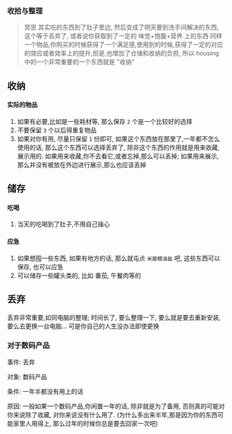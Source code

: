 ### 收拾与整理

> 冥思
> 其实吃的东西到了肚子里边, 然后变成了明天要到洗手间解决的东西, 这个等于丢弃了, 或者说你获取到了一定的 味觉+饱腹+营养 上的东西
> 同样一个物品,你购买的时候获得了一个满足感,使用到的时候,获得了一定的对应的效应或者效率上的提升,但是,也增加了仓储和收纳的负担, 所以 housing 中的一个非常重要的一个东西就是 "收纳"

## 收纳

#### 实际的物品

1. 如果有必要,比如是一些耗材等, 那么保存 `2` 个是一个比较好的选择
2. 不要保留 `3` 个以后得重复物品
3. 如果对你有用, 尽量只保留 `1` 份即可, 如果这个东西放在那里了,一年都不怎么使用的话, 那么这个东西可以选择丢弃了, 除非这个东西的作用就是用来收藏,展示用的.
   如果用来收藏,你不去看它,或者忘掉,那么可以丢掉; 如果用来展示, 那么并没有被放在外边进行展示,那么也应该丢掉

## 储存

####  吃喝
1. 当天的吃喝到了肚子,不用自己操心

#### 应急
1. 如果想囤一些东西, 如果有地方的话, 那么就屯点 `米面粮油盐` 吧, 这些东西可以保存, 也可以应急
2. 可以储存一些罐头类的, 比如 番茄, 午餐肉等的

## 丢弃
丢弃非常重要,如同电脑的整理; 时间长了, 要么整理一下, 要么就是要去重新安装, 要么去更换一台电脑... 可是你自己的人生没办法即使更换

### 对于数码产品

事件: 丢弃

对象: 数码产品

条件: 一年半都没有用上的话

原因: 一般如果一个数码产品,你闲置一年的话, 除非就是为了备用, 否则真的可能对你来说除了收藏, 对你来说没有什么用了. (为什么多出来半年,那是因为你的东西可能家里人用得上, 那么过年的时候你总是要去回家一次吧)

